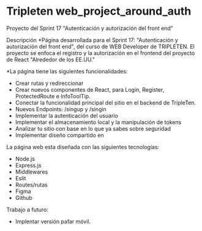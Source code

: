 # Tripleten web_project_around_auth

Proyecto del Sprint 17 "Autenticación y autorización del front end"

Descripción
\*Página desarrollada para el Sprint 17: "Autenticación y autorización del front end", del curso de WEB Developer de TRIPLETEN. El proyecto se enfoca el registro y la autorización en el frontend del proyecto de React "Alrededor de los EE.UU."

\*La página tiene las siguientes funcionalidades:

- Crear rutas y redireccionar
- Crear nuevos componentes de React, para Login, Register, ProtectedRoute e InfoToolTip.
- Conectar la funcionalidad principal del sitio en el backend de TripleTen.
- Nuevos Endpoints: /singup y /singin
- Implementar la autenticación del usuario
- Implementar el almacenamiento local y la manipulación de tokens
- Analizar tu sitio con base en lo que ya sabes sobre seguridad
- Implementar diseño compartido en

La página web esta diseñada con las siguientes tecnologías:

- Node.js
- Express.js
- Middlewares
- Eslit
- Routes/rutas
- Figma
- Github

Trabajo a futuro:

- Implentar versión pafar móvil.
